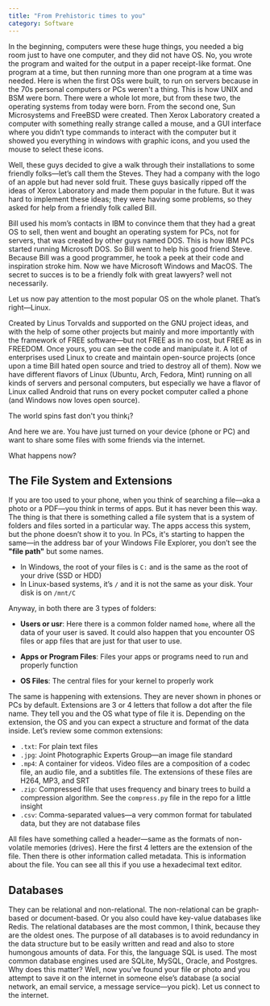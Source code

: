 ```yaml
---
title: "From Prehistoric times to you"
category: Software
--- 
```


In the beginning, computers were these huge things, you needed a big room just to have one computer, and they did not have OS. No, you wrote the program and waited for the output in a paper receipt-like format. One program at a time, but then running more than one program at a time was needed. Here is when the first OSs were built, to run on servers because in the 70s personal computers or PCs weren't a thing. This is how UNIX and BSM were born. There were a whole lot more, but from these two, the operating systems from today were born. From the second one, Sun Microsystems and FreeBSD were created. Then Xerox Laboratory created a computer with something really strange called a mouse, and a GUI interface where you didn’t type commands to interact with the computer but it showed you everything in windows with graphic icons, and you used the mouse to select these icons.

Well, these guys decided to give a walk through their installations to some friendly folks—let’s call them the Steves. They had a company with the logo of an apple but had never sold fruit. These guys basically ripped off the ideas of Xerox Laboratory and made them popular in the future. But it was hard to implement these ideas; they were having some problems, so they asked for help from a friendly folk called Bill.

Bill used his mom’s contacts in IBM to convince them that they had a great OS to sell, then went and bought an operating system for PCs, not for servers, that was created by other guys named DOS. This is how IBM PCs started running Microsoft DOS. So Bill went to help his good friend Steve. Because Bill was a good programmer, he took a peek at their code and inspiration stroke him. Now we have Microsoft Windows and MacOS. The secret to succes is to be a friendly folk with great lawyers? well not necessarily.

Let us now pay attention to the most popular OS on the whole planet. That’s right—Linux.

Created by Linus Torvalds and supported on the GNU project ideas, and with the help of some other projects but mainly and more importantly with the framework of FREE software—but not FREE as in no cost, but FREE as in FREEDOM.
 Once yours, you can see the code and manipulate it.
A lot of enterprises used Linux to create and maintain open-source projects (once upon a time Bill hated open source and tried to destroy all of them). Now we have different flavors of Linux (Ubuntu, Arch, Fedora, Mint) running on all kinds of servers and personal computers, but especially we have a flavor of Linux called Android that runs on every pocket computer called a phone (and Windows now loves open source).

The world spins fast don't you think¡?

And here we are. You have just turned on your device (phone or PC) and want to share some files with some friends via the internet.

What happens now?

## The File System and Extensions

If you are too used to your phone, when you think of searching a file—aka a photo or a PDF—you think in terms of apps. But it has never been this way. The thing is that there is something called a file system that is a system of folders and files sorted in a particular way. The apps access this system, but the phone doesn’t show it to you. In PCs, it's starting to happen the same—in the address bar of your Windows File Explorer, you don’t see the **"file path"** but some names.

* In Windows, the root of your files is `C:` and is the same as the root of your drive (SSD or HDD)
* In Linux-based systems, it’s `/` and it is not the same as your disk. Your disk is on `/mnt/C`

Anyway, in both there are 3 types of folders:

* **Users or usr**: Here there is a common folder named `home`, where all the data of your user is saved. It could also happen that you encounter OS files or app files that are just for that user to use.

* **Apps or Program Files**: Files your apps or programs need to run and properly function

* **OS Files**: The central files for your kernel to properly work

The same is happening with extensions. They are never shown in phones or PCs by default. Extensions are 3 or 4 letters that follow a dot after the file name. They tell you and the OS what type of file it is. Depending on the extension, the OS and you can expect a structure and format of the data inside. Let’s review some common extensions:

* `.txt`: For plain text files
* `.jpg`: Joint Photographic Experts Group—an image file standard
* `.mp4`: A container for videos. Video files are a composition of a codec file, an audio file, and a subtitles file. The extensions of these files are H264, MP3, and SRT
* `.zip`: Compressed file that uses frequency and binary trees to build a compression algorithm. See the `compress.py` file in the repo for a little insight
* `.csv`: Comma-separated values—a very common format for tabulated data, but they are not database files

All files have something called a header—same as the formats of non-volatile memories (drives). Here the first 4 letters are the extension of the file. Then there is other information called metadata. This is information about the file. You can see all this if you use a hexadecimal text editor.

## Databases

They can be relational and non-relational. The non-relational can be graph-based or document-based. Or you also could have key-value databases like Redis. The relational databases are the most common, I think, because they are the oldest ones. The purpose of all databases is to avoid redundancy in the data structure but to be easily written and read and also to store humongous amounts of data. For this, the language SQL is used. The most common database engines used are SQLite, MySQL, Oracle, and Postgres. Why does this matter? Well, now you’ve found your file or photo and you attempt to save it on the internet in someone else’s database (a social network, an email service, a message service—you pick). Let us connect to the internet.
